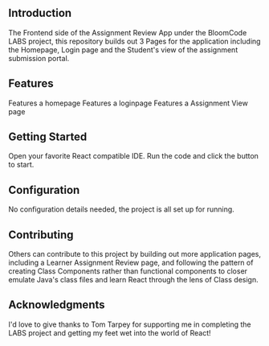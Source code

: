 ## Introduction
The Frontend side of the Assignment Review App under the BloomCode LABS project, this repository builds out 3 Pages for the application including the Homepage, Login page and the Student's view of the assignment submission portal.
## Features
Features a homepage
Features a loginpage
Features a Assignment View page

## Getting Started
Open your favorite React compatible IDE. Run the code and click the button to start. 

## Configuration
No configuration details needed, the project is all set up for running.

## Contributing
Others can contribute to this project by building out more application pages, including a Learner Assignment Review page, and following the pattern of creating Class Components rather than functional components to closer emulate Java's class files and learn React through the lens of Class design.

## Acknowledgments
I'd love to give thanks to Tom Tarpey for supporting me in completing the LABS project and getting my feet wet into the world of React! 

